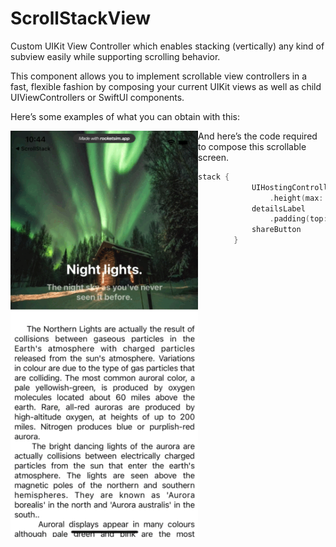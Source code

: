 # ScrollStackView
 Custom UIKit View Controller which enables stacking (vertically) any kind of subview easily while supporting scrolling behavior.

This component allows you to implement scrollable view controllers in a fast, flexible fashion by composing your current UIKit views as well as child UIViewControllers or SwiftUI components.

Here’s some examples of what you can obtain with this:

<img align="left" src="https://github.com/VladIacobIonut/ScrollStackView/blob/main/Assets/scroll_1.gif" width="300"/>

And here’s the code required to compose this scrollable screen.

```swift
stack {
            UIHostingController(rootView: AppStoreHeader())
                .height(max: 400)
            detailsLabel
                .padding(top: 30)
            shareButton
        }
```

